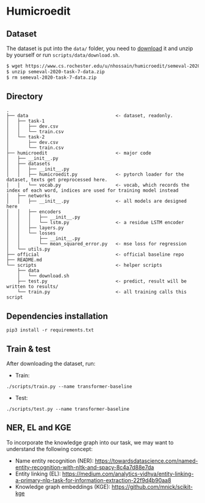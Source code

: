 # Humicroedit

## Dataset

The dataset is put into the `data/` folder, you need to [download](https://www.cs.rochester.edu/u/nhossain/humicroedit/semeval-2020-task-7-data.zip) it and unzip by yourself or run `scripts/data/download.sh`.

```bash
$ wget https://www.cs.rochester.edu/u/nhossain/humicroedit/semeval-2020-task-7-data.zip
$ unzip semeval-2020-task-7-data.zip
$ rm semeval-2020-task-7-data.zip
```

## Directory

```plain
.
├── data                                <- dataset, readonly.
│   ├── task-1
│   │   ├── dev.csv
│   │   └── train.csv
│   └── task-2
│       ├── dev.csv
│       └── train.csv
├── humicroedit                         <- major code
│   ├── __init__.py
│   ├── datasets
│   │   ├── __init__.py
│   │   ├── humicroedit.py              <- pytorch loader for the dataset, texts get preprocessed here. 
│   │   └── vocab.py                    <- vocab, which records the index of each word, indices are used for training model instead 
│   ├── networks
│   │   ├── __init__.py                 <- all models are designed here
│   │   ├── encoders
│   │   │   ├── __init__.py
│   │   │   └── lstm.py                 <- a residue LSTM encoder
│   │   ├── layers.py
│   │   └── losses
│   │       ├── __init__.py
│   │       └── mean_squared_error.py   <- mse loss for regression
│   └── utils.py
├── official                            <- official baseline repo
├── README.md
└── scripts                             <- helper scripts
    ├── data
    │   └── download.sh
    ├── test.py                         <- predict, result will be written to results/
    └── train.py                        <- all training calls this script
```

## Dependencies installation

```
pip3 install -r requirements.txt
```


## Train & test

After downloading the dataset, run:

- Train:

```
./scripts/train.py --name transformer-baseline
```

- Test:

```
./scripts/test.py --name transformer-baseline
```

## NER, EL and KGE

To incorporate the knowledge graph into our task, we may want to understand the following concept:

- Name entity recognition (NER): https://towardsdatascience.com/named-entity-recognition-with-nltk-and-spacy-8c4a7d88e7da
- Entity linking (EL): https://medium.com/analytics-vidhya/entity-linking-a-primary-nlp-task-for-information-extraction-22f9d4b90aa8
- Knowledge graph embeddings (KGE): https://github.com/mnick/scikit-kge